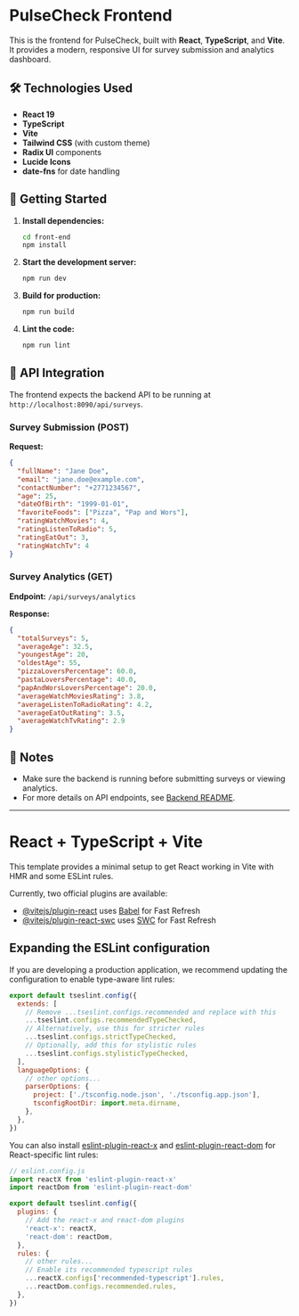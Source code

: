 # PulseCheck Frontend

This is the frontend for PulseCheck, built with **React**, **TypeScript**, and **Vite**. It provides a modern, responsive UI for survey submission and analytics dashboard.

## 🛠 Technologies Used

- **React 19**
- **TypeScript**
- **Vite**
- **Tailwind CSS** (with custom theme)
- **Radix UI** components
- **Lucide Icons**
- **date-fns** for date handling

## 🚀 Getting Started

1. **Install dependencies:**
   ```bash
   cd front-end
   npm install
   ```

2. **Start the development server:**
   ```bash
   npm run dev
   ```

3. **Build for production:**
   ```bash
   npm run build
   ```

4. **Lint the code:**
   ```bash
   npm run lint
   ```

## 📡 API Integration

The frontend expects the backend API to be running at `http://localhost:8090/api/surveys`.

### Survey Submission (POST)

**Request:**
```json
{
  "fullName": "Jane Doe",
  "email": "jane.doe@example.com",
  "contactNumber": "+2771234567",
  "age": 25,
  "dateOfBirth": "1999-01-01",
  "favoriteFoods": ["Pizza", "Pap and Wors"],
  "ratingWatchMovies": 4,
  "ratingListenToRadio": 5,
  "ratingEatOut": 3,
  "ratingWatchTv": 4
}
```

### Survey Analytics (GET)

**Endpoint:** `/api/surveys/analytics`

**Response:**
```json
{
  "totalSurveys": 5,
  "averageAge": 32.5,
  "youngestAge": 20,
  "oldestAge": 55,
  "pizzaLoversPercentage": 60.0,
  "pastaLoversPercentage": 40.0,
  "papAndWorsLoversPercentage": 20.0,
  "averageWatchMoviesRating": 3.8,
  "averageListenToRadioRating": 4.2,
  "averageEatOutRating": 3.5,
  "averageWatchTvRating": 2.9
}
```

## 📝 Notes

- Make sure the backend is running before submitting surveys or viewing analytics.
- For more details on API endpoints, see [Backend README](/back-end/README.md).

---

# React + TypeScript + Vite

This template provides a minimal setup to get React working in Vite with HMR and some ESLint rules.

Currently, two official plugins are available:

- [@vitejs/plugin-react](https://github.com/vitejs/vite-plugin-react/blob/main/packages/plugin-react) uses [Babel](https://babeljs.io/) for Fast Refresh
- [@vitejs/plugin-react-swc](https://github.com/vitejs/vite-plugin-react/blob/main/packages/plugin-react-swc) uses [SWC](https://swc.rs/) for Fast Refresh

## Expanding the ESLint configuration

If you are developing a production application, we recommend updating the configuration to enable type-aware lint rules:

```js
export default tseslint.config({
  extends: [
    // Remove ...tseslint.configs.recommended and replace with this
    ...tseslint.configs.recommendedTypeChecked,
    // Alternatively, use this for stricter rules
    ...tseslint.configs.strictTypeChecked,
    // Optionally, add this for stylistic rules
    ...tseslint.configs.stylisticTypeChecked,
  ],
  languageOptions: {
    // other options...
    parserOptions: {
      project: ['./tsconfig.node.json', './tsconfig.app.json'],
      tsconfigRootDir: import.meta.dirname,
    },
  },
})
```

You can also install [eslint-plugin-react-x](https://github.com/Rel1cx/eslint-react/tree/main/packages/plugins/eslint-plugin-react-x) and [eslint-plugin-react-dom](https://github.com/Rel1cx/eslint-react/tree/main/packages/plugins/eslint-plugin-react-dom) for React-specific lint rules:

```js
// eslint.config.js
import reactX from 'eslint-plugin-react-x'
import reactDom from 'eslint-plugin-react-dom'

export default tseslint.config({
  plugins: {
    // Add the react-x and react-dom plugins
    'react-x': reactX,
    'react-dom': reactDom,
  },
  rules: {
    // other rules...
    // Enable its recommended typescript rules
    ...reactX.configs['recommended-typescript'].rules,
    ...reactDom.configs.recommended.rules,
  },
})
```
